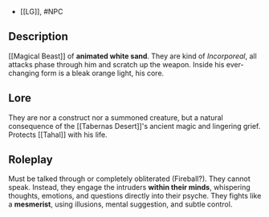 - [[LG]], #NPC
## Description
[[Magical Beast]] of **animated white sand**. They are kind of *Incorporeal*, all attacks phase through him and scratch up the weapon.
Inside his ever-changing form is a bleak orange light, his core.
## Lore
They are nor a construct nor a summoned creature, but a natural consequence of the [[Tabernas Desert]]'s ancient magic and lingering grief.
Protects [[Tahal]] with his life.
## Roleplay
Must be talked through or completely obliterated (Fireball?). 
They cannot speak. Instead, they engage the intruders **within their minds**, whispering thoughts, emotions, and questions directly into their psyche. They fights like a **mesmerist**, using illusions, mental suggestion, and subtle control.